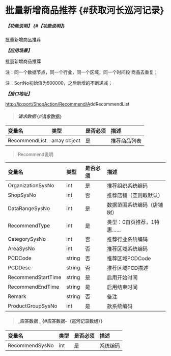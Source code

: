 # 批量新增商品推荐 {#获取河长巡河记录}

##### _【功能说明】_ {#【功能说明】}

批量新增商品推荐

_**【应用场景】**_

批量新增商品推荐

注：同一个数据节点，同一个行业，同一个区域，同一个时间段 商品去重复；

注：SortNo初始值为500000，之后新增的不断递减；

_**【接口地址】**_

[http://ip:port/ShopAction/Recommend/A](http://ip:port/HMQuery/PatrolRiver/GetPatrolRivers)ddRecommendList

> #### _请求数据_ {#请求数据}

| 变量名 | 类型 | 是否必须 | 描述 |
| :--- | :--- | :--- | :--- |
| RecommendList | array object | 是 | 推荐商品列表 |

> Recommend说明

| 变量名 | 类型 | 是否必须 | 描述 |
| :--- | :--- | :--- | :--- |
| OrganizationSysNo | int | 是 | 推荐组织系统编码 |
| ShopSysNo | int | 否 | 推荐店铺（空则取默认） |
| DataRangeSysNo | int | 是 | 数据范围系统编码（店铺树） |
| RecommendType | int | 是 | 类型：0首页推荐，1特惠…… |
| CategorySysNo | int | 否 | 推荐行业系统编码 |
| AreaSysNo | int | 否 | 推荐区域系统编码 |
| PCDCode | string | 否 | 推荐区域PCDCode |
| PCDDesc | string | 否 | 推荐区域PCD描述 |
| RecommendStartTime | string | 是 | 启用开始时间 |
| RecommendEndTime | string | 是 | 启用结束时间 |
| Remark | string | 否 | 备注 |
| ProductGroupSysNo | int | 是 | 款系统编码 |

> #### _应答数据 _ {#应答数据-（巡河记录数组）}

| 变量名 | 类型 | 是否必须 | 描述 |
| :--- | :--- | :--- | :--- |
| RecommendSysNo | int | 是 | 系统编码 |



